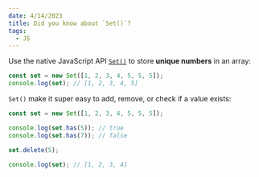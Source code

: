 ```yaml
---
date: 4/14/2023
title: Did you know about `Set()`?
tags:
  - JS
---
```


Use the native JavaScript API <a href="https://developer.mozilla.org/en-US/docs/Web/JavaScript/Reference/Global_Objects/Set" target="_blank" rel="noopener noreferrer">`Set()`</a> to store **unique numbers** in an array:

```js
const set = new Set([1, 2, 3, 4, 5, 5, 5]);
console.log(set); // [1, 2, 3, 4, 5]
```

`Set()` make it super easy to add, remove, or check if a value exists:

```js
const set = new Set([1, 2, 3, 4, 5, 5, 5]);

console.log(set.has(5)); // true
console.log(set.has(7)); // false

set.delete(5);

console.log(set); // [1, 2, 3, 4]
```
